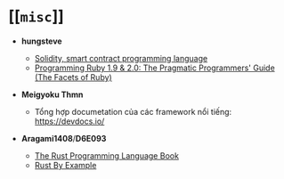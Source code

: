 # [[`misc`]]

- **hungsteve**
    - [Solidity, smart contract programming language](https://medium.com/@robbertvermeulen/learn-solidity-the-ethereum-smart-contract-programming-language-7f106fc26d6)
    - [Programming Ruby 1.9 & 2.0: The Pragmatic Programmers' Guide (The Facets of Ruby)](https://www.amazon.com/Programming-Ruby-1-9-2-0-Programmers/dp/1937785491)

- **Meigyoku Thmn**
    - Tổng hợp documetation của các framework nổi tiếng: https://devdocs.io/

- **Aragami1408**/**D6E093**
    - [The Rust Programming Language Book](https://doc.rust-lang.org/book/)
    - [Rust By Example](https://doc.rust-lang.org/stable/rust-by-example/)
